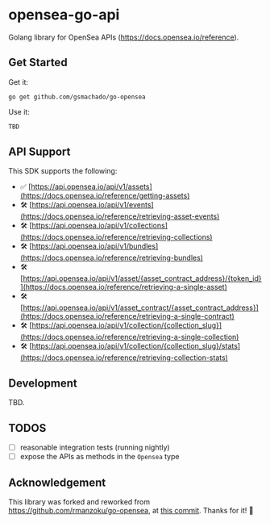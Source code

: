 # opensea-go-api

Golang library for OpenSea APIs (https://docs.opensea.io/reference).

## Get Started

Get it:
```
go get github.com/gsmachado/go-opensea
```

Use it:
```go
TBD
```

## API Support

This SDK supports the following:

- ✅ [https://api.opensea.io/api/v1/assets](https://docs.opensea.io/reference/getting-assets)
- 🛠 [https://api.opensea.io/api/v1/events](https://docs.opensea.io/reference/retrieving-asset-events)
- 🛠 [https://api.opensea.io/api/v1/collections](https://docs.opensea.io/reference/retrieving-collections)
- 🛠 [https://api.opensea.io/api/v1/bundles](https://docs.opensea.io/reference/retrieving-bundles)
- 🛠 [https://api.opensea.io/api/v1/asset/{asset_contract_address}/{token_id}](https://docs.opensea.io/reference/retrieving-a-single-asset)
- 🛠 [https://api.opensea.io/api/v1/asset_contract/{asset_contract_address}](https://docs.opensea.io/reference/retrieving-a-single-contract)
- 🛠 [https://api.opensea.io/api/v1/collection/{collection_slug}](https://docs.opensea.io/reference/retrieving-a-single-collection)
- 🛠 [https://api.opensea.io/api/v1/collection/{collection_slug}/stats](https://docs.opensea.io/reference/retrieving-collection-stats)

## Development

TBD.

## TODOS

- [ ] reasonable integration tests (running nightly)
- [ ] expose the APIs as methods in the `Opensea` type

## Acknowledgement

This library was forked and reworked from https://github.com/rmanzoku/go-opensea, at 
[this commit](https://github.com/rmanzoku/go-opensea/tree/e0722c7d22bbe26cbf222b9503552d05b44af289). Thanks for it! :tada:

